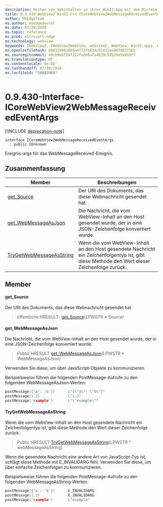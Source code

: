 ```yaml
---
description: Hosten von Webinhalten in ihrer Win32-App mit dem Microsoft Edge WebView2-Steuerelement
title: 0.9.430-WebView2 Win32 C++ ICoreWebView2WebMessageReceivedEventArgs
author: MSEdgeTeam
ms.author: msedgedevrel
ms.date: 07/20/2020
ms.topic: reference
ms.prod: microsoft-edge
ms.technology: webview
keywords: IWebView2, IWebView2WebView, webview2, WebView, Win32-apps, Win32, Edge, ICoreWebView2, ICoreWebView2Host, Browser-Steuerelement, Edge-HTML
ms.openlocfilehash: e0812d463005a4ff3fb834c91412eeb07d837362
ms.sourcegitcommit: e0cb9e6f59f222fade6afa4829c59524a9a9b9ff
ms.translationtype: MT
ms.contentlocale: de-DE
ms.lasthandoff: 07/20/2020
ms.locfileid: "10883968"
---
```

# 0.9.430-Interface-ICoreWebView2WebMessageReceivedEventArgs 

[!INCLUDE [deprecation-note](../../includes/deprecation-note.md)]

```
interface ICoreWebView2WebMessageReceivedEventArgs
  : public IUnknown
```

Ereignis-args für das WebMessageReceived-Ereignis.

## Zusammenfassung

 Member                        | Beschreibungen
--------------------------------|---------------------------------------------
[get_Source](#get_source) | Der URI des Dokuments, das diese Webnachricht gesendet hat.
[get_WebMessageAsJson](#get_webmessageasjson) | Die Nachricht, die vom WebView-Inhalt an den Host gesendet wurde, der in eine JSON-Zeichenfolge konvertiert wurde.
[TryGetWebMessageAsString](#trygetwebmessageasstring) | Wenn die vom WebView-Inhalt an den Host gesendete Nachricht ein Zeichenfolgentyp ist, gibt diese Methode den Wert dieser Zeichenfolge zurück.

## Member

#### get_Source 

Der URI des Dokuments, das diese Webnachricht gesendet hat.

> öffentliche HRESULT- [get_Source](#get_source)(LPWSTR * Source)

#### get_WebMessageAsJson 

Die Nachricht, die vom WebView-Inhalt an den Host gesendet wurde, der in eine JSON-Zeichenfolge konvertiert wurde.

> Public HRESULT [get_WebMessageAsJson](#get_webmessageasjson)(LPWSTR * WebMessageAsJson)

Verwenden Sie diese, um über JavaScript-Objekte zu kommunizieren.

Beispielsweise führen die folgenden PostMessage-Aufrufe zu den folgenden WebMessageAsJson-Werten:

```cpp
postMessage({'a': 'b'})      L"{\"a\": \"b\"}"
postMessage(1.2)             L"1.2"
postMessage('example')       L"\"example\""
```

#### TryGetWebMessageAsString 

Wenn die vom WebView-Inhalt an den Host gesendete Nachricht ein Zeichenfolgentyp ist, gibt diese Methode den Wert dieser Zeichenfolge zurück.

> Public HRESULT [TryGetWebMessageAsString](#trygetwebmessageasstring)(LPWSTR * webMessageAsString)

Wenn die gesendete Nachricht eine andere Art von JavaScript-Typ ist, schlägt diese Methode mit E_INVALIDARG fehl. Verwenden Sie diese, um über einfache Zeichenfolgen zu kommunizieren.

Beispielsweise führen die folgenden PostMessage-Aufrufe zu den folgenden WebMessageAsString-Werten:

```cpp
postMessage({'a': 'b'})      E_INVALIDARG
postMessage(1.2)             E_INVALIDARG
postMessage('example')       L"example"
```

